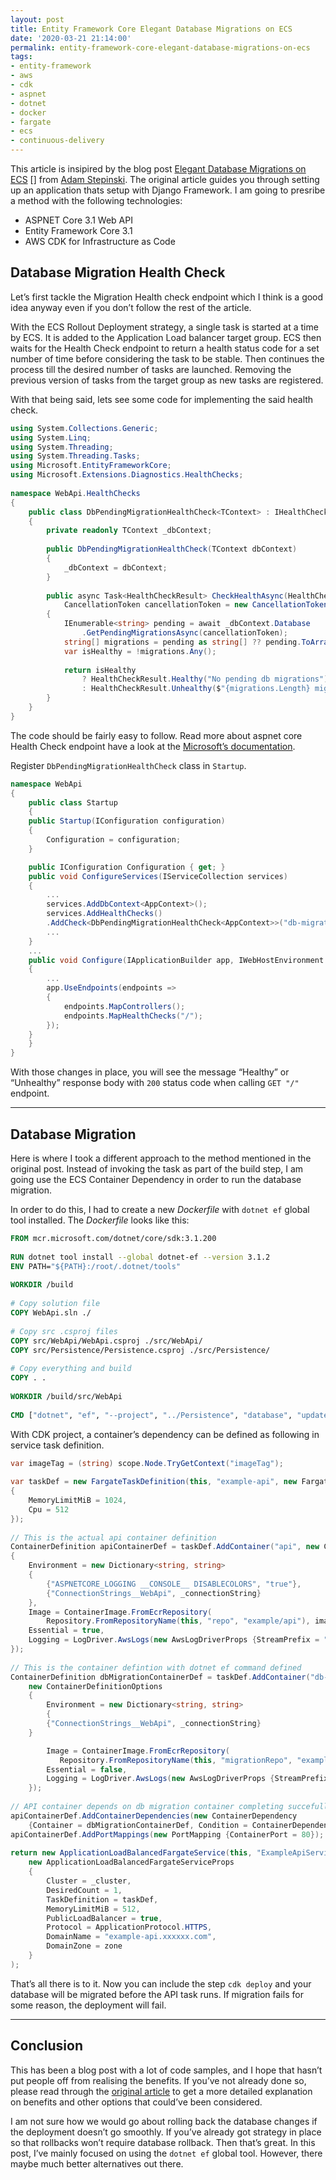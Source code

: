 ```yaml
---
layout: post
title: Entity Framework Core Elegant Database Migrations on ECS
date: '2020-03-21 21:14:00'
permalink: entity-framework-core-elegant-database-migrations-on-ecs
tags:
- entity-framework
- aws
- cdk
- aspnet
- dotnet
- docker
- fargate
- ecs
- continuous-delivery
---
```


This article is insipired by the blog post [Elegant Database Migrations on ECS]
[] from [Adam Stepinski][]. The original article guides you through setting up 
an application thats setup with Django Framework. I am going to presribe a 
method with the following technologies:

- ASPNET Core 3.1 Web API
- Entity Framework Core 3.1
- AWS CDK for Infrastructure as Code

## Database Migration Health Check

Let’s first tackle the Migration Health check endpoint which I think is a good 
idea anyway even if you don’t follow the rest of the article.

With the ECS Rollout Deployment strategy, a single task is started at a time by
ECS. It is added to the Application Load balancer target group. ECS then waits 
for the Health Check endpoint to return a health status code for a set number 
of time before considering the task to be stable. Then continues the process 
till the desired number of tasks are launched. Removing the previous version 
of tasks from the target group as new tasks are registered.

With that being said, lets see some code for implementing the said health check.

```csharp
using System.Collections.Generic;
using System.Linq;
using System.Threading;
using System.Threading.Tasks;
using Microsoft.EntityFrameworkCore;
using Microsoft.Extensions.Diagnostics.HealthChecks;
 
namespace WebApi.HealthChecks
{
    public class DbPendingMigrationHealthCheck<TContext> : IHealthCheck where TContext : DbContext
    {
        private readonly TContext _dbContext;
    
        public DbPendingMigrationHealthCheck(TContext dbContext)
        {
            _dbContext = dbContext;
        }
    
        public async Task<HealthCheckResult> CheckHealthAsync(HealthCheckContext context,
            CancellationToken cancellationToken = new CancellationToken())
        {
            IEnumerable<string> pending = await _dbContext.Database
                .GetPendingMigrationsAsync(cancellationToken);
            string[] migrations = pending as string[] ?? pending.ToArray();
            var isHealthy = !migrations.Any();
    
            return isHealthy
                ? HealthCheckResult.Healthy("No pending db migrations")
                : HealthCheckResult.Unhealthy($"{migrations.Length} migrations pending!");
        }
    }
}
```

The code should be fairly easy to follow. Read more about aspnet core Health 
Check endpoint have a look at the [Microsoft’s documentation][].

Register `DbPendingMigrationHealthCheck` class in `Startup`.

```csharp
namespace WebApi
{
    public class Startup
    {
	public Startup(IConfiguration configuration)
	{
	    Configuration = configuration;
	}

	public IConfiguration Configuration { get; }
	public void ConfigureServices(IServiceCollection services)
	{
	    ...
	    services.AddDbContext<AppContext>();
	    services.AddHealthChecks()
		.AddCheck<DbPendingMigrationHealthCheck<AppContext>>("db-migration-check");
	    ...
	}
	...
	public void Configure(IApplicationBuilder app, IWebHostEnvironment env)
	{
	    ...
	    app.UseEndpoints(endpoints =>
		{
		    endpoints.MapControllers();
		    endpoints.MapHealthChecks("/");
		});
	}
    }
}
```

With those changes in place, you will see the message “Healthy” or “Unhealthy” 
response body with `200` status code when calling `GET "/"` endpoint.

* * *

Database Migration
------------------

Here is where I took a different approach to the method mentioned in the 
original post. Instead of invoking the task as part of the build step, I am 
going use the ECS Container Dependency in order to run the database migration.
 
In order to do this, I had to create a new _Dockerfile_ with `dotnet ef` 
global tool installed. The _Dockerfile_ looks like this:

```dockerfile
FROM mcr.microsoft.com/dotnet/core/sdk:3.1.200
    
RUN dotnet tool install --global dotnet-ef --version 3.1.2
ENV PATH="${PATH}:/root/.dotnet/tools"
    
WORKDIR /build
    
# Copy solution file
COPY WebApi.sln ./
    
# Copy src .csproj files
COPY src/WebApi/WebApi.csproj ./src/WebApi/
COPY src/Persistence/Persistence.csproj ./src/Persistence/
    
# Copy everything and build
COPY . .
    
WORKDIR /build/src/WebApi
    
CMD ["dotnet", "ef", "--project", "../Persistence", "database", "update"]
```

With CDK project, a container’s dependency can be defined as following in 
service task definition.

```csharp
var imageTag = (string) scope.Node.TryGetContext("imageTag");
    
var taskDef = new FargateTaskDefinition(this, "example-api", new FargateTaskDefinitionProps
{
    MemoryLimitMiB = 1024,
    Cpu = 512
});
    
// This is the actual api container definition
ContainerDefinition apiContainerDef = taskDef.AddContainer("api", new ContainerDefinitionOptions
{
    Environment = new Dictionary<string, string>
    {
        {"ASPNETCORE_LOGGING __CONSOLE__ DISABLECOLORS", "true"},
        {"ConnectionStrings__WebApi", _connectionString}
    },
    Image = ContainerImage.FromEcrRepository(
        Repository.FromRepositoryName(this, "repo", "example/api"), imageTag),
    Essential = true,
    Logging = LogDriver.AwsLogs(new AwsLogDriverProps {StreamPrefix = "api"})
});
    
// This is the container defintion with dotnet ef command defined
ContainerDefinition dbMigrationContainerDef = taskDef.AddContainer("db-migration",
    new ContainerDefinitionOptions
    {
        Environment = new Dictionary<string, string>
        {
		{"ConnectionStrings__WebApi", _connectionString}
	}

        Image = ContainerImage.FromEcrRepository(
           Repository.FromRepositoryName(this, "migrationRepo", "example/db-migration"), imageTag),
        Essential = false,
    	Logging = LogDriver.AwsLogs(new AwsLogDriverProps {StreamPrefix = "migration"})
    });
    
// API container depends on db migration container completing succefully
apiContainerDef.AddContainerDependencies(new ContainerDependency
    {Container = dbMigrationContainerDef, Condition = ContainerDependencyCondition.SUCCESS});
apiContainerDef.AddPortMappings(new PortMapping {ContainerPort = 80});
    
return new ApplicationLoadBalancedFargateService(this, "ExampleApiService",
    new ApplicationLoadBalancedFargateServiceProps
    {
        Cluster = _cluster,
        DesiredCount = 1,
        TaskDefinition = taskDef,
        MemoryLimitMiB = 512,
        PublicLoadBalancer = true,
        Protocol = ApplicationProtocol.HTTPS,
        DomainName = "example-api.xxxxxx.com",
        DomainZone = zone
    }
);
```

That’s all there is to it. Now you can include the step `cdk deploy` and your 
database will be migrated before the API task runs. If migration fails for 
some reason, the deployment will fail.

* * *

Conclusion
----------

This has been a blog post with a lot of code samples, and I hope that hasn’t 
put people off from realising the benefits. If you’ve not already done so, 
please read through the [original article][] to get a more detailed 
explanation on benefits and other options that could’ve been considered.

I am not sure how we would go about rolling back the database changes if the 
deployment doesn’t go smoothly. If you’ve already got strategy in place so 
that rollbacks won’t require database rollback. Then that’s great. In this 
post, I’ve mainly focused on using the `dotnet ef` global tool. However, there 
maybe much better alternatives out there.

[Microsoft’s documentation]: <https://docs.microsoft.com/en-us/aspnet/core/host-and-deploy/health-checks?view=aspnetcore-3.1>
[Elegant Database Migrations on ECS]: <https://engineering.instawork.com/elegant-database-migrations-on-ecs-74f3487da99f>
[Adam Stepinski]: <https://engineering.instawork.com/@adamstep>
[original article]: <https://engineering.instawork.com/elegant-database-migrations-on-ecs-74f3487da99f>

